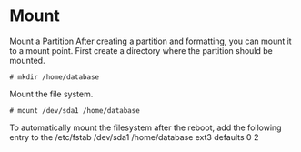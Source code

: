 # Mount

Mount a Partition
After creating a partition and formatting, you can mount it to a mount point.
First create a directory where the partition should be mounted.
```
# mkdir /home/database
```

Mount the file system.
```
# mount /dev/sda1 /home/database
```

To automatically mount the filesystem after the reboot, add the following entry to the /etc/fstab
  /dev/sda1 /home/database ext3 defaults 0 2